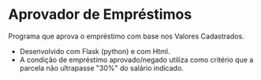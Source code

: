 # Aprovador de Empréstimos 
Programa que aprova o empréstimo com base nos Valores Cadastrados.
- Desenvolvido com Flask (python) e com Html.
- A condição de empréstimo aprovado/negado utiliza como critério que a parcela não ultrapasse "30%" do salário indicado.
